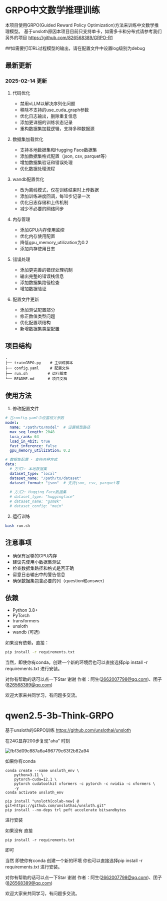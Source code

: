 # GRPO中文数学推理训练

本项目使用GRPO(Guided Reward Policy Optimization)方法来训练中文数学推理模型。
基于unsloth原因本项目目前只支持单卡，如需多卡和分布式请参考我们另外的项目
https://github.com/826568389/GRPO-R1

##如需要打印RL过程模型的输出，请在配置文件中设置log级别为debug
## 最新更新

### 2025-02-14 更新
1. 代码优化
   - 禁用vLLM以解决序列化问题
   - 移除不支持的use_cuda_graph参数
   - 优化日志输出，删除重复信息
   - 添加更详细的训练状态记录
   - 重构数据集加载逻辑，支持多种数据源

2. 数据集加载优化
   - 支持本地数据集和Hugging Face数据集
   - 添加数据集格式配置（json, csv, parquet等）
   - 增加数据集验证和错误处理
   - 优化数据处理流程

3. wandb配置优化
   - 改为离线模式，仅在训练结束时上传数据
   - 添加训练进度回调，每10步记录一次
   - 优化日志存储和上传机制
   - 减少不必要的网络同步

4. 内存管理
   - 添加GPU内存使用监控
   - 优化内存使用配置
   - 降低gpu_memory_utilization为0.2
   - 添加内存使用日志

5. 错误处理
   - 添加更完善的错误处理机制
   - 输出完整的错误栈信息
   - 添加数据集路径检查
   - 增加数据验证

6. 配置文件更新
   - 添加测试配置部分
   - 修正数值类型问题
   - 优化配置项结构
   - 新增数据集类型配置

## 项目结构

```
.
├── trainGRPO.py    # 主训练脚本
├── config.yaml     # 配置文件
├── run.sh         # 运行脚本
└── README.md      # 项目文档
```

## 使用方法

1. 修改配置文件
```yaml
# 在config.yaml中设置相关参数
model:
  name: "/path/to/model"  # 设置模型路径
  max_seq_length: 2048
  lora_rank: 64
  load_in_4bit: true
  fast_inference: false
  gpu_memory_utilization: 0.2

# 数据集配置 - 支持两种方式
data:
  # 方式1: 本地数据集
  dataset_type: "local"
  dataset_name: "/path/to/dataset"
  dataset_format: "json"  # 支持json, csv, parquet等
  
  # 方式2: Hugging Face数据集
  # dataset_type: "huggingface"
  # dataset_name: "gsm8k"
  # dataset_config: "main"
```

2. 运行训练
```bash
bash run.sh
```

## 注意事项
- 确保有足够的GPU内存
- 建议先使用小数据集测试
- 检查数据集路径和格式是否正确
- 留意日志输出中的警告信息
- 确保数据集包含必要的列（question和answer）

## 依赖
- Python 3.8+
- PyTorch
- transformers
- unsloth
- wandb (可选)

如果没有依赖，直接：
```bash
pip install -r requirements.txt
```

当然，即使你有conda，创建一个新的环境后也可以直接选择pip install -r requirements.txt 进行安装。

对你有帮助的话可以点一下Star 谢谢
作者：阿生(2662007798@qq.com)、团子(826568389@qq.com)

欢迎大家来共同学习，有问题多交流。

# qwen2.5-3b-Think-GRPO
基于unsloth的GRPO训练
https://github.com/unslothai/unsloth

在24G显存200步复现"aha" 时刻

![fbf3d09c887a6a496779c63f2b82a94](https://github.com/user-attachments/assets/f8517316-249b-4d46-82eb-2e5eafe1e091)

如果你有conda
```
conda create --name unsloth_env \
    python=3.11 \
    pytorch-cuda=12.1 \
    pytorch cudatoolkit xformers -c pytorch -c nvidia -c xformers \
    -y
conda activate unsloth_env

pip install "unsloth[colab-new] @ git+https://github.com/unslothai/unsloth.git"
pip install --no-deps trl peft accelerate bitsandbytes
```
进行安装

如果没有  直接 
```
pip install -r requirements.txt
```
即可  

当然 即使你有conda  创建一个新的环境  你也可以直接选择pip install -r requirements.txt 进行安装。

对你有帮助的话可以点一下Star 谢谢
作者：阿生(2662007798@qq.com)、团子(826568389@qq.com)

欢迎大家来共同学习，有问题多交流。

